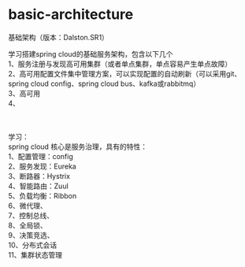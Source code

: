 # basic-architecture
基础架构（版本：Dalston.SR1）

学习搭建spring cloud的基础服务架构，包含以下几个
</br>1、服务注册与发现高可用集群（或者单点集群，单点容易产生单点故障）
</br>2、高可用配置文件集中管理方案，可以实现配置的自动刷新（可以采用git、spring cloud config、spring cloud bus、kafka或rabbitmq）
</br>3、高可用
</br>4、
</br>
</br>
</br>


学习：
</br>spring cloud 核心是服务治理，具有的特性：
</br>1、配置管理：config
</br>2、服务发现：Eureka
</br>3、断路器：Hystrix
</br>4、智能路由：Zuul
</br>5、负载均衡：Ribbon
</br>6、微代理、
</br>7、控制总线、
</br>8、全局锁、
</br>9、决策竞选、
</br>10、分布式会话
</br>11、集群状态管理
